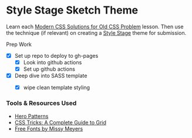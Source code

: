 # Style Stage Sketch Theme

Learn each [Modern CSS Solutions
for Old CSS Problem](http://moderncss.dev/) lesson.
Then use the technique (if relevant) on creating a [Style Stage](https://stylestage.dev/) theme for submission.

Prep Work
- [x] Set up repo to deploy to gh-pages
  - [x] Look into github actions
  - [x] Set up github actions
- [x] Deep dive into SASS template
  - [x] wipe clean template styling


### Tools & Resources Used
- [Hero Patterns](http://www.heropatterns.com/)
- [CSS Tricks: A Complete Guide to Grid](https://css-tricks.com/snippets/css/complete-guide-grid/)
- [Free Fonts by Missy Meyers](https://missymeyer.com/category/freebies)